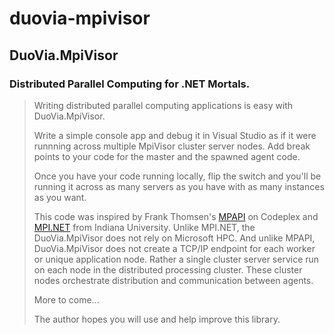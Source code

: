 duovia-mpivisor
==========

DuoVia.MpiVisor
----------
### Distributed Parallel Computing for .NET Mortals.

> Writing distributed parallel computing applications is easy with DuoVia.MpiVisor.
>
> Write a simple console app and debug it in Visual Studio as if it were runnning across multiple MpiVisor cluster server nodes. Add break points to your code for the master and the spawned agent code. 
>
> Once you have your code running locally, flip the switch and you'll be running it across as many servers as you have with as many instances as you want.
>
> This code was inspired by Frank Thomsen's [MPAPI][1] on Codeplex and [MPI.NET][2] from Indiana University. Unlike MPI.NET, the DuoVia.MpiVisor does not rely on Microsoft HPC. And unlike MPAPI, DuoVia.MpiVisor does not create a TCP/IP endpoint for each worker or unique application node. Rather a single cluster server service run on each node in the distributed processing cluster. These cluster nodes orchestrate distribution and communication between agents.
>
> More to come... 
> 
> The author hopes you will use and help improve this library.

[1]: http://mpapi.codeplex.com/          "MPAPI"
[2]: http://osl.iu.edu/research/mpi.net/   "MPI.NET"
